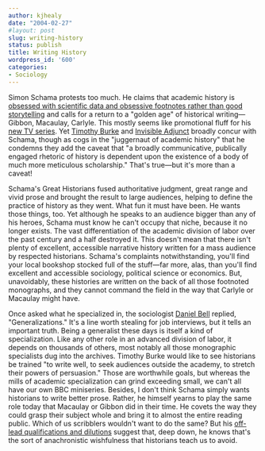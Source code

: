 ```yaml
---
author: kjhealy
date: "2004-02-27"
#layout: post
slug: writing-history
status: publish
title: Writing History
wordpress_id: '600'
categories:
- Sociology
---
```


Simon Schama protests too much. He claims that academic history is [obsessed with scientific data and obsessive footnotes rather than good storytelling](http://news.independent.co.uk/uk/this_britain/story.jsp?story=493908) and calls for a return to a "golden age" of historical writing—Gibbon, Macaulay, Carlyle. This mostly seems like promotional fluff for his [new TV series](http://www.bbc.co.uk/pressoffice/pressreleases/stories/2004/02_february/16/historians_genius.shtml). Yet [Timothy Burke](http://hnn.us/blogs/entries/3715.html) and [Invisible Adjunct](http://www.invisibleadjunct.com/archives/000471.html) broadly concur with Schama, though as cogs in the "juggernaut of academic history" that he condemns they add the caveat that "a broadly communicative, publically engaged rhetoric of history is dependent upon the existence of a body of much more meticulous scholarship." That's true—but it's more than a caveat!

Schama's Great Historians fused authoritative judgment, great range and vivid prose and brought the result to large audiences, helping to define the practice of history as they went. What fun it must have been. He wants those things, too. Yet although he speaks to an audience bigger than any of his heroes, Schama must know he can't occupy that niche, because it no longer exists. The vast differentiation of the academic division of labor over the past century and a half destroyed it. This doesn't mean that there isn't plenty of excellent, accessible narrative history written for a mass audience by respected historians. Schama's complaints notwithstanding, you'll find your local bookshop stocked full of the stuff—far more, alas, than you'll find excellent and accessible sociology, political science or economics. But, unavoidably, these histories are written on the back of all those footnoted monographs, and they cannot command the field in the way that Carlyle or Macaulay might have.

Once asked what he specialized in, the sociologist [Daniel Bell](http://www.pbs.org/arguing/nyintellectuals_bell.html) replied, "Generalizations." It's a line worth stealing for job interviews, but it tells an important truth. Being a generalist these days is itself a kind of specialization. Like any other role in an advanced division of labor, it depends on thousands of others, most notably all those monographic specialists dug into the archives. Timothy Burke would like to see historians be trained "to write well, to seek audiences outside the academy, to stretch their powers of persuasion." Those are worthwhile goals, but whereas the mills of academic specialization can grind exceeding small, we can't all have our own BBC miniseries. Besides, I don't think Schama simply wants historians to write better prose. Rather, he himself yearns to play the same role today that Macaulay or Gibbon did in their time. He covets the way they could grasp their subject whole and bring it to almost the entire reading public. Which of us scribblers wouldn't want to do the same? But his [off-lead qualifications and dilutions](http://www.bbc.co.uk/pressoffice/pressreleases/stories/2004/02_february/16/historians_genius.shtml) suggest that, deep down, he knows that's the sort of anachronistic wishfulness that historians teach us to avoid.
